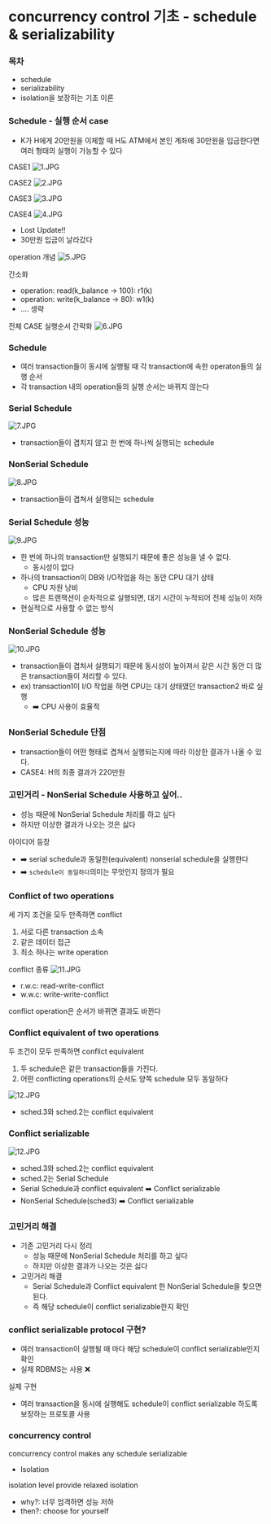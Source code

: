 # concurrency control 기초 - schedule & serializability

### 목차
- schedule
- serializability
- isolation을 보장하는 기초 이론 

### Schedule - 실행 순서 case

- K가 H에게 20만원을 이체할 때 H도 ATM에서 본인 계좌에 30만원을 입금한다면 
  여러 형태의 실행이 가능할 수 있다 

CASE1
![1.JPG](Image%2F1.JPG)

CASE2
![2.JPG](Image%2F2.JPG)

CASE3
![3.JPG](Image%2F3.JPG)

CASE4
![4.JPG](Image%2F4.JPG)
- Lost Update!!
- 30만원 입금이 날라갔다 

operation 개념 
![5.JPG](Image%2F5.JPG)

간소화
- operation: read(k_balance -> 100): r1(k)
- operation: write(k_balance -> 80): w1(k)
- .... 생략

전체 CASE 실행순서 간략화
![6.JPG](Image%2F6.JPG)

### Schedule
- 여러 transaction들이 동시에 실행될 때 각 transaction에 속한 operaton들의 실행 순서 
- 각 transaction 내의 operation들의 실행 순서는 바뀌지 않는다

### Serial Schedule

![7.JPG](Image%2F7.JPG)
- transaction들이 겹치지 않고 한 번에 하나씩 실행되는 schedule

### NonSerial Schedule

![8.JPG](Image%2F8.JPG)
- transaction들이 겹쳐서 실행되는 schedule

### Serial Schedule 성능 

![9.JPG](Image%2F9.JPG)

- 한 번에 하나의 transaction만 실행되기 때문에 좋은 성능을 낼 수 없다.
  - 동시성이 없다 
- 하나의 transaction이 DB와 I/O작업을 하는 동안 CPU 대기 상태 
  - CPU 자원 낭비 
  - 많은 트랜잭션이 순차적으로 실행되면, 대기 시간이 누적되어 전체 성능이 저하
- 현실적으로 사용할 수 없는 방식 

### NonSerial Schedule 성능 

![10.JPG](Image%2F10.JPG)
- transaction들이 겹처서 실행되기 때문에 동시성이 높아져서 같은 시간 동안 더 많은 
  transaction들이 처리할 수 있다. 
- ex) transaction1이 I/O 작업을 하면 CPU는 대기 상태였던 transaction2 바로 실행 
  - ➡️ CPU 사용이 효율적 

### NonSerial Schedule 단점

- transaction들이 어떤 형태로 겹쳐서 실행되는지에 따라 이상한 결과가 나올 수 있다.
- CASE4: H의 최종 결과가 220만원 

### 고민거리 - NonSerial Schedule 사용하고 싶어..

- 성능 때문에 NonSerial Schedule 처리를 하고 싶다 
- 하지만 이상한 결과가 나오는 것은 싫다 

아이디어 등장 
- ➡️ serial schedule과 동일한(equivalent) nonserial schedule을 실행한다 
- ➡️ ``schedule이 동일하다``의미는 무엇인지 정의가 필요 

### Conflict of two operations

세 가지 조건을 모두 만족하면 conflict
1. 서로 다른 transaction 소속 
2. 같은 데이터 접근 
3. 최소 하나는 write operation

conflict 종류
![11.JPG](Image%2F11.JPG)
- r.w.c: read-write-conflict
- w.w.c: write-write-conflict

conflict operation은 순서가 바뀌면 결과도 바뀐다


### Conflict equivalent of two operations

두 조건이 모두 만족하면 conflict equivalent
1. 두 schedule은 같은 transaction들을 가진다.
2. 어떤 conflicting operations의 순서도 양쪽 schedule 모두 동일하다

![12.JPG](Image%2F12.JPG)
- sched.3와 sched.2는 conflict equivalent


### Conflict serializable

![12.JPG](Image%2F12.JPG)
- sched.3와 sched.2는 conflict equivalent
- sched.2는 Serial Schedule
- Serial Schedule과 conflict equivalent ➡️ Conflict serializable
- NonSerial Schedule(sched3) ➡️ Conflict serializable

### 고민거리 해결 

- 기존 고민거리 다시 정리
  - 성능 때문에 NonSerial Schedule 처리를 하고 싶다 
  - 하지만 이상한 결과가 나오는 것은 싫다 
- 고민거리 해결 
  - Serial Schedule과 Conflict equivalent 한 NonSerial Schedule을 찾으면 된다.
  - 즉 해당 schedule이 conflict serializable한지 확인 

### conflict serializable protocol 구현?

- 여러 transaction이 실행될 때 마다 해당 schedule이 conflict serializable인지 확인 
- 실제 RDBMS는 사용 ❌

실제 구현 
- 여러 transaction을 동시에 실행해도 schedule이 conflict serializable 하도록 보장하는 프로토콜 사용 

### concurrency control

concurrency control makes any schedule serializable
- Isolation 

isolation level provide relaxed isolation
- why?: 너무 엄격하면 성능 저하 
- then?: choose for yourself














